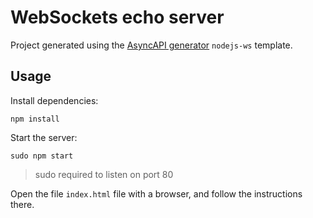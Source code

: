 # WebSockets echo server

Project generated using the [AsyncAPI generator](https://github.com/asyncapi/generator) `nodejs-ws` template.

## Usage

Install dependencies:
```
npm install
```

Start the server:
```
sudo npm start
```
> sudo required to listen on port 80

Open the file `index.html` file with a browser, and follow the instructions there.

